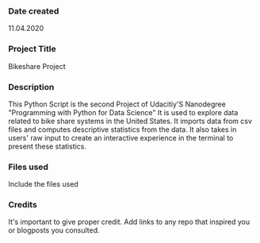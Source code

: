 ### Date created
11.04.2020

### Project Title
Bikeshare Project

### Description
This Python Script is the second Project of Udacitiy'S Nanodegree "Programming with Python for Data Science"
It is used to explore data related to bike share systems in the United States. It imports data from csv files and 
computes descriptive statistics from the data. It also takes in users' raw input to create an interactive 
experience in the terminal to present these statistics.

### Files used
Include the files used

### Credits
It's important to give proper credit. Add links to any repo that inspired you or blogposts you consulted.

